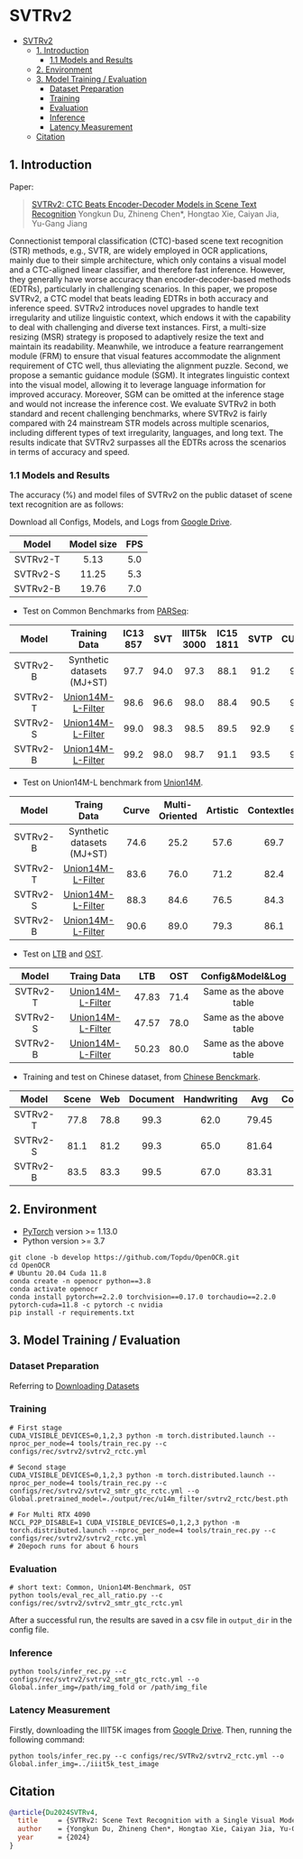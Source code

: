 # SVTRv2

- [SVTRv2](#svtrv2)
  - [1. Introduction](#1-introduction)
    - [1.1 Models and Results](#11-models-and-results)
  - [2. Environment](#2-environment)
  - [3. Model Training / Evaluation](#3-model-training--evaluation)
    - [Dataset Preparation](#dataset-preparation)
    - [Training](#training)
    - [Evaluation](#evaluation)
    - [Inference](#inference)
    - [Latency Measurement](#latency-measurement)
  - [Citation](#citation)

<a name="1"></a>

## 1. Introduction

Paper:

> [SVTRv2: CTC Beats Encoder-Decoder Models in Scene Text Recognition](./SVTRv2.pdf)
> Yongkun Du, Zhineng Chen\*, Hongtao Xie, Caiyan Jia, Yu-Gang Jiang

<a name="model"></a>
Connectionist temporal classification (CTC)-based scene text recognition (STR) methods, e.g., SVTR, are widely employed in OCR applications, mainly due to their simple architecture, which only contains a visual model and a CTC-aligned linear classifier, and therefore fast inference. However, they generally have worse accuracy than encoder-decoder-based methods (EDTRs), particularly in challenging scenarios. In this paper, we propose SVTRv2, a CTC model that beats leading EDTRs in both accuracy and inference speed. SVTRv2 introduces novel upgrades to handle text irregularity and utilize linguistic context, which endows it with the capability to deal with challenging and diverse text instances. First, a multi-size resizing (MSR) strategy is proposed to adaptively resize the text and maintain its readability. Meanwhile, we introduce a feature rearrangement module (FRM) to ensure that visual features accommodate the alignment requirement of CTC well, thus alleviating the alignment puzzle. Second, we propose a semantic guidance module (SGM). It integrates linguistic context into the visual model, allowing it to leverage language information for improved accuracy. Moreover, SGM can be omitted at the inference stage and would not increase the inference cost. We evaluate SVTRv2 in both standard and recent challenging benchmarks, where SVTRv2 is fairly compared with 24 mainstream STR models across multiple scenarios, including different types of text irregularity, languages, and long text. The results indicate that SVTRv2 surpasses all the EDTRs across the scenarios in terms of accuracy and speed.

### 1.1 Models and Results

The accuracy (%) and model files of SVTRv2 on the public dataset of scene text recognition are as follows:

Download all Configs, Models, and Logs from [Google Drive](https://drive.google.com/drive/folders/1i2EZVT-oxfDIDdhwQRm9E6Fk8s6qD3C1?usp=sharing).

|  Model   | Model size | FPS |
| :------: | :--------: | :-: |
| SVTRv2-T |    5.13    | 5.0 |
| SVTRv2-S |   11.25    | 5.3 |
| SVTRv2-B |   19.76    | 7.0 |

- Test on Common Benchmarks from [PARSeq](https://github.com/baudm/parseq):

|  Model   |                        Training Data                         | IC13<br/>857 | SVT  | IIIT5k<br/>3000 | IC15<br/>1811 | SVTP | CUTE80 |  Avg  |                             Config&Model&Log                              |
| :------: | :----------------------------------------------------------: | :----------: | :--: | :-------------: | :-----------: | :--: | :----: | :---: | :-----------------------------------------------------------------------: |
| SVTRv2-B |                  Synthetic datasets (MJ+ST)                  |     97.7     | 94.0 |      97.3       |     88.1      | 91.2 |  95.8  | 94.02 |                                   TODO                                    |
| SVTRv2-T | [Union14M-L-Filter](../../../docs/svtrv2.md#dataset-details) |     98.6     | 96.6 |      98.0       |     88.4      | 90.5 |  96.5  | 94.78 | [Google drive](https://drive.google.com/drive/folders/12ZUGkCS7tEhFhWa2RKKtyB0tPjhH4d9s?usp=drive_link) |
| SVTRv2-S | [Union14M-L-Filter](../../../docs/svtrv2.md#dataset-details) |     99.0     | 98.3 |      98.5       |     89.5      | 92.9 |  98.6  | 96.13 | [Google drive](https://drive.google.com/drive/folders/1mOG3EUAOsmD16B-VIelVDYf_O64q0G3M?usp=drive_link) |
| SVTRv2-B | [Union14M-L-Filter](../../../docs/svtrv2.md#dataset-details) |     99.2     | 98.0 |      98.7       |     91.1      | 93.5 |  99.0  | 96.57 | [Google drive](https://drive.google.com/drive/folders/11u11ptDzQ4BF9RRsOYdZnXl6ell2h4jN?usp=drive_link) |

- Test on Union14M-L benchmark from [Union14M](https://github.com/Mountchicken/Union14M/).

|  Model   |                         Traing Data                          | Curve | Multi-<br/>Oriented | Artistic | Contextless | Salient | Multi-<br/>word | General |  Avg  |    Config&Model&Log     |
| :------: | :----------------------------------------------------------: | :---: | :-----------------: | :------: | :---------: | :-----: | :-------------: | :-----: | :---: | :---------------------: |
| SVTRv2-B |                  Synthetic datasets (MJ+ST)                  | 74.6  |        25.2         |   57.6   |    69.7     |  77.9   |      68.0       |  66.9   | 62.83 | Same as the above table |
| SVTRv2-T | [Union14M-L-Filter](../../../docs/svtrv2.md#dataset-details) | 83.6  |        76.0         |   71.2   |    82.4     |  77.2   |      82.3       |  80.7   | 79.05 | Same as the above table |
| SVTRv2-S | [Union14M-L-Filter](../../../docs/svtrv2.md#dataset-details) | 88.3  |        84.6         |   76.5   |    84.3     |  83.3   |      85.4       |  83.5   | 83.70 | Same as the above table |
| SVTRv2-B | [Union14M-L-Filter](../../../docs/svtrv2.md#dataset-details) | 90.6  |        89.0         |   79.3   |    86.1     |  86.2   |      86.7       |  85.1   | 86.14 | Same as the above table |

- Test on [LTB](../smtr/readme.md) and [OST](https://github.com/wangyuxin87/VisionLAN).

|  Model   |                         Traing Data                          |  LTB  | OST  |    Config&Model&Log     |
| :------: | :----------------------------------------------------------: | :---: | :--: | :---------------------: |
| SVTRv2-T | [Union14M-L-Filter](../../../docs/svtrv2.md#dataset-details) | 47.83 | 71.4 | Same as the above table |
| SVTRv2-S | [Union14M-L-Filter](../../../docs/svtrv2.md#dataset-details) | 47.57 | 78.0 | Same as the above table |
| SVTRv2-B | [Union14M-L-Filter](../../../docs/svtrv2.md#dataset-details) | 50.23 | 80.0 | Same as the above table |

- Training and test on Chinese dataset, from [Chinese Benckmark](https://github.com/FudanVI/benchmarking-chinese-text-recognition).

|  Model   | Scene | Web  | Document | Handwriting |  Avg  |                                            Config&Model&Log                                             |
| :------: | :---: | :--: | :------: | :---------: | :---: | :-----------------------------------------------------------------------------------------------------: |
| SVTRv2-T | 77.8  | 78.8 |   99.3   |    62.0     | 79.45 | [Google drive](https://drive.google.com/drive/folders/1vqTFonJV83SXVFrGhL31zXq7aOLwjnGD?usp=drive_link) |
| SVTRv2-S | 81.1  | 81.2 |   99.3   |    65.0     | 81.64 | [Google drive](https://drive.google.com/drive/folders/1X3hqArfvRIRtuYLHDtSQheQmDc_oXpY6?usp=drive_link) |
| SVTRv2-B | 83.5  | 83.3 |   99.5   |    67.0     | 83.31 | [Google drive](https://drive.google.com/drive/folders/1ZDECKXf8zZFhcKKKpvicg43Ho85uDZkF?usp=drive_link) |

<a name="2"></a>

## 2. Environment

- [PyTorch](http://pytorch.org/) version >= 1.13.0
- Python version >= 3.7

```shell
git clone -b develop https://github.com/Topdu/OpenOCR.git
cd OpenOCR
# Ubuntu 20.04 Cuda 11.8
conda create -n openocr python==3.8
conda activate openocr
conda install pytorch==2.2.0 torchvision==0.17.0 torchaudio==2.2.0 pytorch-cuda=11.8 -c pytorch -c nvidia
pip install -r requirements.txt
```

<a name="3"></a>

## 3. Model Training / Evaluation

### Dataset Preparation

Referring to [Downloading Datasets](../../../docs/svtrv2.md#downloading-datasets)

### Training

```shell
# First stage
CUDA_VISIBLE_DEVICES=0,1,2,3 python -m torch.distributed.launch --nproc_per_node=4 tools/train_rec.py --c configs/rec/svtrv2/svtrv2_rctc.yml

# Second stage
CUDA_VISIBLE_DEVICES=0,1,2,3 python -m torch.distributed.launch --nproc_per_node=4 tools/train_rec.py --c configs/rec/svtrv2/svtrv2_smtr_gtc_rctc.yml --o Global.pretrained_model=./output/rec/u14m_filter/svtrv2_rctc/best.pth

# For Multi RTX 4090
NCCL_P2P_DISABLE=1 CUDA_VISIBLE_DEVICES=0,1,2,3 python -m torch.distributed.launch --nproc_per_node=4 tools/train_rec.py --c configs/rec/svtrv2/svtrv2_rctc.yml
# 20epoch runs for about 6 hours
```

### Evaluation

```shell
# short text: Common, Union14M-Benchmark, OST
python tools/eval_rec_all_ratio.py --c configs/rec/svtrv2/svtrv2_smtr_gtc_rctc.yml
```

After a successful run, the results are saved in a csv file in `output_dir` in the config file.

### Inference

```shell
python tools/infer_rec.py --c configs/rec/svtrv2/svtrv2_smtr_gtc_rctc.yml --o Global.infer_img=/path/img_fold or /path/img_file
```

### Latency Measurement

Firstly, downloading the IIIT5K images from [Google Drive](https://drive.google.com/drive/folders/1Po1LSBQb87DxGJuAgLNxhsJ-pdXxpIfS?usp=drive_link). Then, running the following command:

```shell
python tools/infer_rec.py --c configs/rec/SVTRv2/svtrv2_rctc.yml --o Global.infer_img=../iiit5k_test_image
```

## Citation

```bibtex
@article{Du2024SVTRv4,
  title     = {SVTRv2: Scene Text Recognition with a Single Visual Model},
  author    = {Yongkun Du, Zhineng Chen*, Hongtao Xie, Caiyan Jia, Yu-Gang Jiang},
  year      = {2024}
}
```
